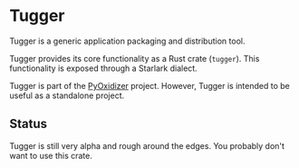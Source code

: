 # Tugger

Tugger is a generic application packaging and distribution tool.

Tugger provides its core functionality as a Rust crate (`tugger`). This
functionality is exposed through a Starlark dialect.

Tugger is part of the
[PyOxidizer](https://github.com/indygreg/PyOxidizer.git) project. However,
Tugger is intended to be useful as a standalone project.

## Status

Tugger is still very alpha and rough around the edges. You probably don't
want to use this crate.
